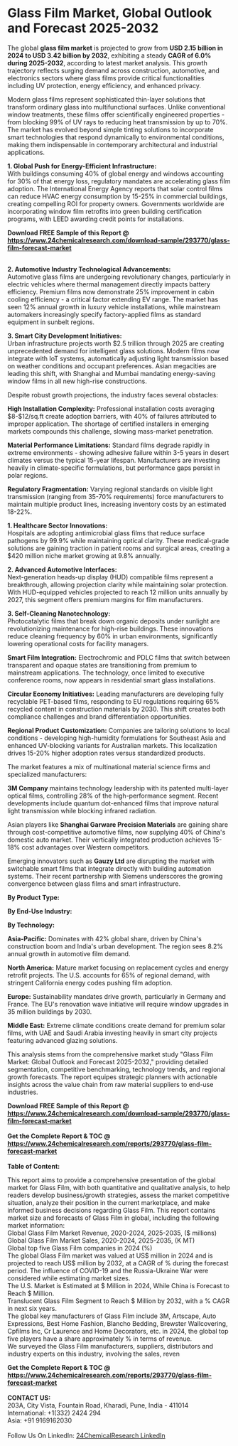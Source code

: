 <h1>Glass Film Market, Global Outlook and Forecast 2025-2032</h1><p>The global <strong>glass film market</strong> is projected to grow from <strong>USD 2.15 billion in 2024 to USD 3.42 billion by 2032</strong>, exhibiting a steady <strong>CAGR of 6.0% during 2025-2032</strong>, according to latest market analysis. This growth trajectory reflects surging demand across construction, automotive, and electronics sectors where glass films provide critical functionalities including UV protection, energy efficiency, and enhanced privacy.</p><p>Modern glass films represent sophisticated thin-layer solutions that transform ordinary glass into multifunctional surfaces. Unlike conventional window treatments, these films offer scientifically engineered properties - from blocking 99% of UV rays to reducing heat transmission by up to 70%. The market has evolved beyond simple tinting solutions to incorporate smart technologies that respond dynamically to environmental conditions, making them indispensable in contemporary architectural and industrial applications.</p><p><strong>1. Global Push for Energy-Efficient Infrastructure:</strong><br>
With buildings consuming 40% of global energy and windows accounting for 30% of that energy loss, regulatory mandates are accelerating glass film adoption. The International Energy Agency reports that solar control films can reduce HVAC energy consumption by 15-25% in commercial buildings, creating compelling ROI for property owners. Governments worldwide are incorporating window film retrofits into green building certification programs, with LEED awarding credit points for installations.</p><div><b>Download FREE Sample of this Report @ 
            <a href="https://www.24chemicalresearch.com/download-sample/293770/glass-film-forecast-market">
            https://www.24chemicalresearch.com/download-sample/293770/glass-film-forecast-market</a></b></div><br><p><strong>2. Automotive Industry Technological Advancements:</strong><br>
Automotive glass films are undergoing revolutionary changes, particularly in electric vehicles where thermal management directly impacts battery efficiency. Premium films now demonstrate 25% improvement in cabin cooling efficiency - a critical factor extending EV range. The market has seen 12% annual growth in luxury vehicle installations, while mainstream automakers increasingly specify factory-applied films as standard equipment in sunbelt regions.</p><p><strong>3. Smart City Development Initiatives:</strong><br>
Urban infrastructure projects worth $2.5 trillion through 2025 are creating unprecedented demand for intelligent glass solutions. Modern films now integrate with IoT systems, automatically adjusting light transmission based on weather conditions and occupant preferences. Asian megacities are leading this shift, with Shanghai and Mumbai mandating energy-saving window films in all new high-rise constructions.</p><p>Despite robust growth projections, the industry faces several obstacles:</p><p><strong>High Installation Complexity:</strong> Professional installation costs averaging $8-$12/sq.ft create adoption barriers, with 40% of failures attributed to improper application. The shortage of certified installers in emerging markets compounds this challenge, slowing mass-market penetration.</p><p><strong>Material Performance Limitations:</strong> Standard films degrade rapidly in extreme environments - showing adhesive failure within 3-5 years in desert climates versus the typical 15-year lifespan. Manufacturers are investing heavily in climate-specific formulations, but performance gaps persist in polar regions.</p><p><strong>Regulatory Fragmentation:</strong> Varying regional standards on visible light transmission (ranging from 35-70% requirements) force manufacturers to maintain multiple product lines, increasing inventory costs by an estimated 18-22%.</p><p><strong>1. Healthcare Sector Innovations:</strong><br>
Hospitals are adopting antimicrobial glass films that reduce surface pathogens by 99.9% while maintaining optical clarity. These medical-grade solutions are gaining traction in patient rooms and surgical areas, creating a $420 million niche market growing at 9.8% annually.</p><p><strong>2. Advanced Automotive Interfaces:</strong><br>
Next-generation heads-up display (HUD) compatible films represent a breakthrough, allowing projection clarity while maintaining solar protection. With HUD-equipped vehicles projected to reach 12 million units annually by 2027, this segment offers premium margins for film manufacturers.</p><p><strong>3. Self-Cleaning Nanotechnology:</strong><br>
Photocatalytic films that break down organic deposits under sunlight are revolutionizing maintenance for high-rise buildings. These innovations reduce cleaning frequency by 60% in urban environments, significantly lowering operational costs for facility managers.</p><p><strong>Smart Film Integration:</strong> Electrochromic and PDLC films that switch between transparent and opaque states are transitioning from premium to mainstream applications. The technology, once limited to executive conference rooms, now appears in residential smart glass installations.</p><p><strong>Circular Economy Initiatives:</strong> Leading manufacturers are developing fully recyclable PET-based films, responding to EU regulations requiring 65% recycled content in construction materials by 2030. This shift creates both compliance challenges and brand differentiation opportunities.</p><p><strong>Regional Product Customization:</strong> Companies are tailoring solutions to local conditions - developing high-humidity formulations for Southeast Asia and enhanced UV-blocking variants for Australian markets. This localization drives 15-20% higher adoption rates versus standardized products.</p><p>The market features a mix of multinational material science firms and specialized manufacturers:</p><p><strong>3M Company</strong> maintains technology leadership with its patented multi-layer optical films, controlling 28% of the high-performance segment. Recent developments include quantum dot-enhanced films that improve natural light transmission while blocking infrared radiation.</p><p>Asian players like <strong>Shanghai Garware Precision Materials</strong> are gaining share through cost-competitive automotive films, now supplying 40% of China's domestic auto market. Their vertically integrated production achieves 15-18% cost advantages over Western competitors.</p><p>Emerging innovators such as <strong>Gauzy Ltd</strong> are disrupting the market with switchable smart films that integrate directly with building automation systems. Their recent partnership with Siemens underscores the growing convergence between glass films and smart infrastructure.</p><p><strong>By Product Type:</strong></p><p><strong>By End-Use Industry:</strong></p><p><strong>By Technology:</strong></p><p><strong>Asia-Pacific:</strong> Dominates with 42% global share, driven by China's construction boom and India's urban development. The region sees 8.2% annual growth in automotive film demand.</p><p><strong>North America:</strong> Mature market focusing on replacement cycles and energy retrofit projects. The U.S. accounts for 65% of regional demand, with stringent California energy codes pushing film adoption.</p><p><strong>Europe:</strong> Sustainability mandates drive growth, particularly in Germany and France. The EU's renovation wave initiative will require window upgrades in 35 million buildings by 2030.</p><p><strong>Middle East:</strong> Extreme climate conditions create demand for premium solar films, with UAE and Saudi Arabia investing heavily in smart city projects featuring advanced glazing solutions.</p><p>This analysis stems from the comprehensive market study "Glass Film Market: Global Outlook and Forecast 2025-2032," providing detailed segmentation, competitive benchmarking, technology trends, and regional growth forecasts. The report equipes strategic planners with actionable insights across the value chain from raw material suppliers to end-use industries.</p><div><b>Download FREE Sample of this Report @ 
            <a href="https://www.24chemicalresearch.com/download-sample/293770/glass-film-forecast-market">
            https://www.24chemicalresearch.com/download-sample/293770/glass-film-forecast-market</a></b></div><br><div><b>Get the Complete Report & TOC @ 
            <a href="https://www.24chemicalresearch.com/reports/293770/glass-film-forecast-market">
            https://www.24chemicalresearch.com/reports/293770/glass-film-forecast-market</a></b></div><br>
            <b>Table of Content:</b><p>This report aims to provide a comprehensive presentation of the global market for Glass Film, with both quantitative and qualitative analysis, to help readers develop business/growth strategies, assess the market competitive situation, analyze their position in the current marketplace, and make informed business decisions regarding Glass Film. This report contains market size and forecasts of Glass Film in global, including the following market information:<br />
Global Glass Film Market Revenue, 2020-2024, 2025-2035, ($ millions)<br />
Global Glass Film Market Sales, 2020-2024, 2025-2035, (K MT)<br />
Global top five Glass Film companies in 2024 (%)<br />
The global Glass Film market was valued at US$ million in 2024 and is projected to reach US$ million by 2032, at a CAGR of % during the forecast period. The influence of COVID-19 and the Russia-Ukraine War were considered while estimating market sizes.<br />
The U.S. Market is Estimated at $ Million in 2024, While China is Forecast to Reach $ Million.<br />
Translucent Glass Film Segment to Reach $ Million by 2032, with a % CAGR in next six years.<br />
The global key manufacturers of Glass Film include 3M, Artscape, Auto Expressions, Best Home Fashion, Blancho Bedding, Brewster Wallcovering, Cpfilms Inc, Cr Laurence and Home Decorators, etc. in 2024, the global top five players have a share approximately % in terms of revenue.<br />
We surveyed the Glass Film manufacturers, suppliers, distributors and industry experts on this industry, involving the sales, reven</p><div><b>Get the Complete Report & TOC @ 
            <a href="https://www.24chemicalresearch.com/reports/293770/glass-film-forecast-market">
            https://www.24chemicalresearch.com/reports/293770/glass-film-forecast-market</a></b></div><br><b>CONTACT US:</b><br>
            203A, City Vista, Fountain Road, Kharadi, Pune, India - 411014<br>
            International: +1(332) 2424 294<br>
            Asia: +91 9169162030 <br><br>
            Follow Us On LinkedIn: <a href="https://www.linkedin.com/company/24chemicalresearch/">24ChemicalResearch LinkedIn</a>